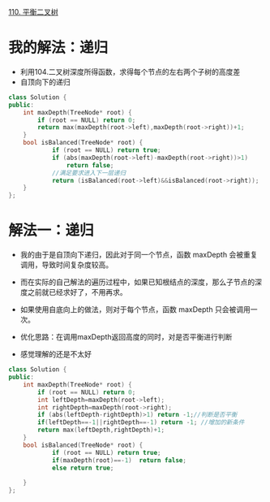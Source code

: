 [110. 平衡二叉树](https://leetcode-cn.com/problems/balanced-binary-tree/description/)


# 我的解法：递归
- 利用104.二叉树深度所得函数，求得每个节点的左右两个子树的高度差
- 自顶向下的递归
```C++
class Solution {
public:
    int maxDepth(TreeNode* root) {
        if (root == NULL) return 0;
        return max(maxDepth(root->left),maxDepth(root->right))+1;
    }
    bool isBalanced(TreeNode* root) {
            if (root == NULL) return true;
            if (abs(maxDepth(root->left)-maxDepth(root->right))>1) 
                return false;
            //满足要求进入下一层递归
            return (isBalanced(root->left)&&isBalanced(root->right));
    }
};
```

# 解法一：递归
- 我的由于是自顶向下递归，因此对于同一个节点，函数 maxDepth 会被重复调用，导致时间复杂度较高。
- 而在实际的自己解法的遍历过程中，如果已知根结点的深度，那么子节点的深度之前就已经求好了，不用再求。
- 如果使用自底向上的做法，则对于每个节点，函数 maxDepth 只会被调用一次。

- 优化思路：在调用maxDepth返回高度的同时，对是否平衡进行判断
- 感觉理解的还是不太好
```C++
class Solution {
public:
    int maxDepth(TreeNode* root) {
        if (root == NULL) return 0;
        int leftDepth=maxDepth(root->left);
        int rightDepth=maxDepth(root->right);
        if (abs(leftDepth-rightDepth)>1) return -1;//判断是否平衡
        if(leftDepth==-1||rightDepth==-1) return -1; //增加的新条件
        return max(leftDepth,rightDepth)+1;
    }
    bool isBalanced(TreeNode* root) {
            if (root == NULL) return true;
            if(maxDepth(root)==-1)  return false;
            else return true;
                
    }
};
```
